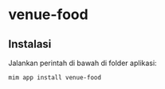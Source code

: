 # venue-food

## Instalasi

Jalankan perintah di bawah di folder aplikasi:

```
mim app install venue-food
```
